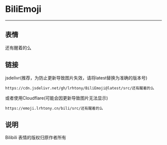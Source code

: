 # BiliEmoji
---
## 表情
还有醒着的么
## 链接
jsdelivr(推荐，为防止更新导致图片失效，请将latest替换为准确的版本号)
```
https://cdn.jsdelivr.net/gh/lrhtony/BiliEmoji@latest/src/还有醒着的么
```
或者使用Cloudflare(可能会因更新导致图片无法显示)
```
https://emoji.lrhtony.cn/bili/src/还有醒着的么
```
## 说明
Bilibili 表情的版权归原作者所有
